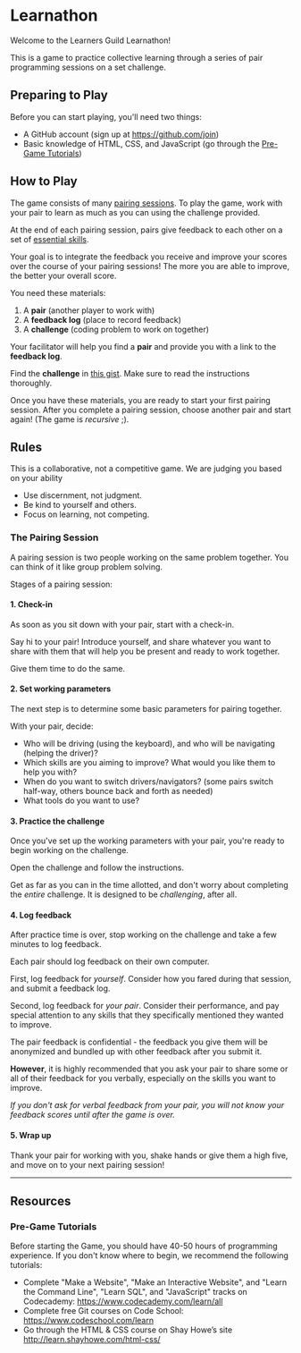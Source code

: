 # Learnathon

Welcome to the Learners Guild Learnathon!

This is a game to practice collective learning through a series of pair programming sessions on a set challenge.

## Preparing to Play

Before you can start playing, you'll need two things:

- A GitHub account (sign up at https://github.com/join)
- Basic knowledge of HTML, CSS, and JavaScript (go through the [Pre-Game Tutorials](#pre-game-tutorials))

## How to Play

The game consists of many [pairing sessions](#the-pairing-session). To play the game, work with your pair to learn as much as you can using the challenge provided.

At the end of each pairing session, pairs give feedback to each other on a set of [essential skills](./skills.md).

Your goal is to integrate the feedback you receive and improve your scores over the course of your pairing sessions! The more you are able to improve, the better your overall score.

You need these materials:

1. A **pair** (another player to work with)
1. A **feedback log** (place to record feedback)
1. A **challenge** (coding problem to work on together)

Your facilitator will help you find a **pair** and provide you with a link to the **feedback log**.

Find the **challenge** in [this gist][challenge-gist]. Make sure to read the instructions thoroughly.

Once you have these materials, you are ready to start your first pairing session. After you complete a pairing session, choose another pair and start again! (The game is _recursive_ ;).

## Rules

This is a collaborative, not a competitive game. We are judging you based on your ability

- Use discernment, not judgment.
- Be kind to yourself and others.
- Focus on learning, not competing.

### The Pairing Session

A pairing session is two people working on the same problem together. You can think of it like group problem solving.

Stages of a pairing session:

#### 1. Check-in

As soon as you sit down with your pair, start with a check-in.

Say hi to your pair! Introduce yourself, and share whatever you want to share with them that will help you be present and ready to work together.

Give them time to do the same.

#### 2. Set working parameters

The next step is to determine some basic parameters for pairing together.

With your pair, decide:

- Who will be driving (using the keyboard), and who will be navigating (helping the driver)?
- Which skills are you aiming to improve? What would you like them to help you with?
- When do you want to switch drivers/navigators? (some pairs switch half-way, others bounce back and forth as needed)
- What tools do you want to use?

#### 3. Practice the challenge

Once you've set up the working parameters with your pair, you're ready to begin working on the challenge.

Open the challenge and follow the instructions.

Get as far as you can in the time allotted, and don't worry about completing the _entire_ challenge. It is designed to be _challenging_, after all.

#### 4. Log feedback

After practice time is over, stop working on the challenge and take a few minutes to log feedback.

Each pair should log feedback on their own computer.

First, log feedback for _yourself_. Consider how you fared during that session, and submit a feedback log.

Second, log feedback for _your pair_. Consider their performance, and pay special attention to any skills that they specifically mentioned they wanted to improve.

The pair feedback is confidential - the feedback you give them will be anonymized and bundled up with other feedback after you submit it.

**However**, it is highly recommended that you ask your pair to share some or all of their feedback for you verbally, especially on the skills you want to improve.

_If you don't ask for verbal feedback from your pair, you will not know your feedback scores until after the game is over._

#### 5. Wrap up

Thank your pair for working with you, shake hands or give them a high five, and move on to your next pairing session!

[challenge-gist]: https://gist.github.com/lg-bot/f306837bb0fd958ef5de
[feedback-form]: https://lguild.typeform.com/to/uPgbRn

---

## Resources

### Pre-Game Tutorials

Before starting the Game, you should have 40-50 hours of programming experience. If you don't know where to begin, we recommend the following tutorials:

- Complete "Make a Website", "Make an Interactive Website", and "Learn the Command Line", "Learn SQL", and "JavaScript" tracks on Codecademy: https://www.codecademy.com/learn/all
- Complete free Git courses on Code School: https://www.codeschool.com/learn
- Go through the HTML & CSS course on Shay Howe’s site http://learn.shayhowe.com/html-css/
